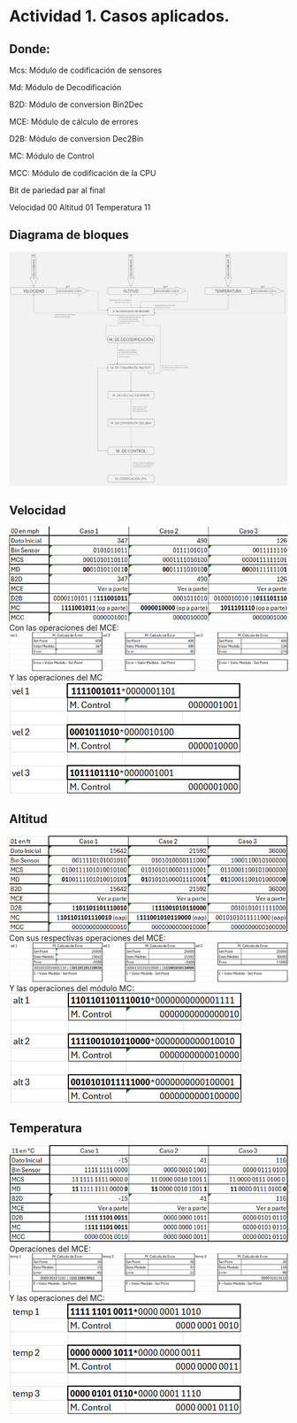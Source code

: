 # Actividad 1. Casos aplicados.

## Donde:
Mcs: Módulo de codificación de sensores

Md: Módulo de Decodificación

B2D: Módulo de conversion Bin2Dec

MCE: Módulo de cálculo de errores

D2B: Módulo de conversion Dec2Bin

MC: Módulo de Control

MCC: Módulo de codificación de la CPU

Bit de pariedad par al final

Velocidad 00
Altitud 01
Temperatura 11

## Diagrama de bloques
![alt text](untitled.jpg)

## Velocidad
![alt text](image.png)
Con las operaciones del MCE:
![alt text](image-2.png)
Y las operaciones del MC
![alt text](image-5.png)
## Altitud
![alt text](image-6.png)
Con sus respectivas operaciones del MCE:
![alt text](image-7.png)
Y las operaciones del módulo MC:
![alt text](image-8.png)
## Temperatura
![alt text](image-9.png)
Operaciones del MCE:
![alt text](image-10.png)
Y las operaciones del MC:
![alt text](image-11.png)